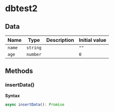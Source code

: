 # dbtest2

## Data

| Name   | Type     | Description | Initial value |
| ------ | -------- | ----------- | ------------- |
| `name` | `string` |             | `""`          |
| `age`  | `number` |             | `0`           |

## Methods

### insertData()

**Syntax**

```typescript
async insertData(): Promise
```


